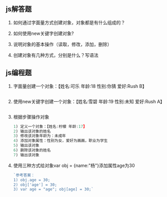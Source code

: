 ## js解答题

1. 如何通过字面量方式创建对象，对象都是有什么组成的？


2. 如何使用new关键字创建对象?


3. 说明对象的基本操作（读取，修改，添加，删除）


4. 创建对象有几种方式，分别是什么？写语法



## js编程题

1. 字面量创建一个对象：【姓名:可乐 年龄:18 性别:你猜 爱好:Rush B】

   ```js
   
   ```

2. 使用new关键字创建一个对象：【姓名:雪碧 年龄:19 性别:未知 爱好:Rush A】

    ```js
    
    ```

3. 根据步骤操作对象

    ```js
    1) 定义一个对象：【姓名:柠檬 年龄:17】
    2) 输出该对象的姓名
    3) 修改该对象年龄为：未成年
    4) 添加对象属性：性别为女，爱好为画画，职业为学生
    5) 输出该对象
    6) 删除该对象的姓名
    7) 输出该对象
    ```

4. 使用三种方式给对象var obj = {name:"杨"}添加属性age为30

    ```js
    `参考答案：
    1) obj.age = 30; 
    2) obj['age'] = 30; 
    3) var age = "age"; obj[age] = 30;`
    ```